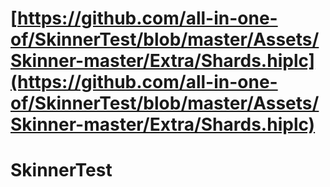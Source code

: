 # [https://github.com/all-in-one-of/SkinnerTest/blob/master/Assets/Skinner-master/Extra/Shards.hiplc](https://github.com/all-in-one-of/SkinnerTest/blob/master/Assets/Skinner-master/Extra/Shards.hiplc)
# SkinnerTest
